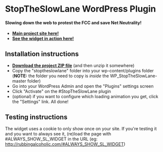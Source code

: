 StopTheSlowLane WordPress Plugin
================================
#### Slowing down the web to protest the FCC and save Net Neutrality!
* [**Main project site here!**][1]
* [**See the widget in action here!**][2]


Installation instructions
-------------------------
* [**Download the project ZIP file**][3] (and then unzip it somewhere)
* Copy the "stoptheslowlane" folder into your wp-content/plugins folder
  (**NOTE:** the folder you need to copy is _inside_ the
  WP_StopTheSlowLane-master folder)
* Go into your WordPress Admin and open the "Plugins" settings screen
* Click "Activate" on the #StopTheSlowLane plugin
* (optional) if you want to configure which loading animation you get, click
  the "Settings" link. All done!



Testing instructions
--------------------
The widget uses a cookie to only show once on your site. If you're testing it
and you want to always see it, (re)load the page with #ALWAYS_SHOW_SL_WIDGET in
the URL (eg: http://rubbingalcoholic.com/#ALWAYS_SHOW_SL_WIDGET)



[1]: http://www.stoptheslowlane.com
[2]: http://rubbingalcoholic.com/#ALWAYS_SHOW_SL_WIDGET
[3]: https://github.com/rubbingalcoholic/WP_StopTheSlowLane/archive/master.zip
